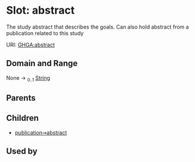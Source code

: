 
# Slot: abstract


The study abstract that describes the goals.  Can also hold abstract from a publication related to this study

URI: [GHGA:abstract](https://w3id.org/GHGA/abstract)


## Domain and Range

None &#8594;  <sub>0..1</sub> [String](types/String.md)

## Parents


## Children

 *  [publication➞abstract](publication_abstract.md)

## Used by

